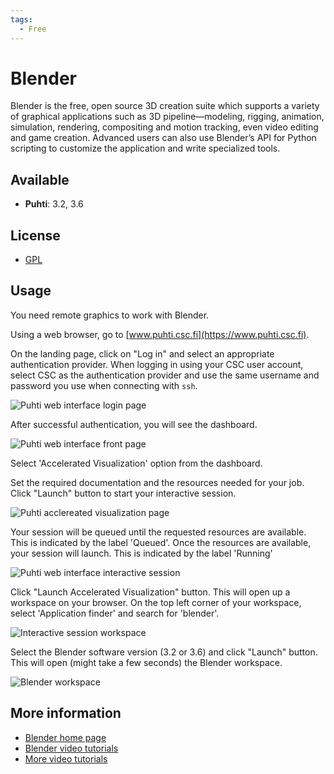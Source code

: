 ```yaml
---
tags:
  - Free
---
```


# Blender

Blender is the free, open source 3D creation suite which supports a variety of graphical applications such as 3D pipeline—modeling, rigging, animation, simulation, rendering, compositing and motion tracking, even video editing and game creation. 
Advanced users can also use Blender’s API for Python scripting to customize the application and write specialized tools. 

## Available

* **Puhti**: 3.2, 3.6

## License

* [GPL](https://download.blender.org/release/GPL3-license.txt)

## Usage

You need remote graphics to work with Blender. 

Using a web browser, go to [www.puhti.csc.fi](https://www.puhti.csc.fi). 

On the landing page, click on "Log in" and select an appropriate authentication provider. When logging in using your CSC user account, select CSC as the authentication provider and use the same username and password you use when connecting with `ssh`.
&nbsp;

![Puhti web interface login page](../../img/ood_login.png)

After successful authentication, you will see the dashboard.
&nbsp;

![Puhti web interface front page](../../img/ood_main.png)

Select 'Accelerated Visualization' option from the dashboard.
&nbsp;

Set the required documentation and the resources needed for your job. Click "Launch" button to start your interactive session.
&nbsp;

![Puhti acclereated visualization page](../../img/puhti_accelerated_visualization.png)

Your session will be queued until the requested resources are available. This is indicated by the label 'Queued'. Once the resources are available, your session will launch. This is indicated by the label 'Running' 
&nbsp;

![Puhti web interface interactive session](../../img/ood_puhti_interactive_session_launch.png)

Click "Launch Accelerated Visualization" button. This will open up a workspace on your browser. On the top left corner of your workspace, select 'Application finder' and search for 'blender'.
&nbsp;

![Interactive session workspace](../../img/interactive_session_workspace_blender.png)

Select the Blender software version (3.2 or 3.6) and click "Launch" button. This will open (might take a few seconds) the Blender workspace.
&nbsp;

![Blender workspace](../../img/blender_workspace.png)


## More information

* [Blender home page](https://www.blender.org/)
* [Blender video tutorials](https://www.youtube.com/playlist?list=PL3GeP3YLZn5hNd8eLSC64RX3Cr2I9xu8o)
* [More video tutorials](https://www.blenderguru.com/)
